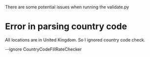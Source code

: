 There are some potential issues when running the validate.py

# Error in parsing country code

All locations are in United Kingdom. So I ignored country code check.

--ignore CountryCodeFillRateChecker 
